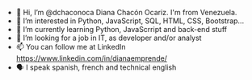 - 👋 Hi, I’m @dchaconoca Diana Chacón Ocariz. I'm from Venezuela.
- 👀 I’m interested in Python, JavaScript, SQL, HTML, CSS, Bootstrap...
- 🌱 I’m currently learning Python, JavaScrript and back-end stuff
- 💞️ I’m looking for a job in IT, as developer and/or analyst
- 📫 You can follow me at LinkedIn https://www.linkedin.com/in/dianaemprende/
- 🗣 I speak spanish, french and technical english

<!---
dchaconoca/dchaconoca is a ✨ special ✨ repository because its `README.md` (this file) appears on your GitHub profile.
You can click the Preview link to take a look at your changes.
--->
